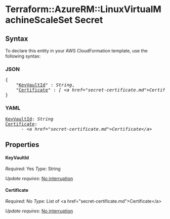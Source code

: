 # Terraform::AzureRM::LinuxVirtualMachineScaleSet Secret

## Syntax

To declare this entity in your AWS CloudFormation template, use the following syntax:

### JSON

<pre>
{
    "<a href="#keyvaultid" title="KeyVaultId">KeyVaultId</a>" : <i>String</i>,
    "<a href="#certificate" title="Certificate">Certificate</a>" : <i>[ &lt;a href=&#34;secret-certificate.md&#34;&gt;Certificate&lt;/a&gt;, ... ]</i>
}
</pre>

### YAML

<pre>
<a href="#keyvaultid" title="KeyVaultId">KeyVaultId</a>: <i>String</i>
<a href="#certificate" title="Certificate">Certificate</a>: <i>
      - &lt;a href=&#34;secret-certificate.md&#34;&gt;Certificate&lt;/a&gt;</i>
</pre>

## Properties

#### KeyVaultId

_Required_: Yes
_Type_: String

_Update requires_: [No interruption](https://docs.aws.amazon.com/AWSCloudFormation/latest/UserGuide/using-cfn-updating-stacks-update-behaviors.html#update-no-interrupt)

#### Certificate

_Required_: No
_Type_: List of &lt;a href=&#34;secret-certificate.md&#34;&gt;Certificate&lt;/a&gt;

_Update requires_: [No interruption](https://docs.aws.amazon.com/AWSCloudFormation/latest/UserGuide/using-cfn-updating-stacks-update-behaviors.html#update-no-interrupt)

